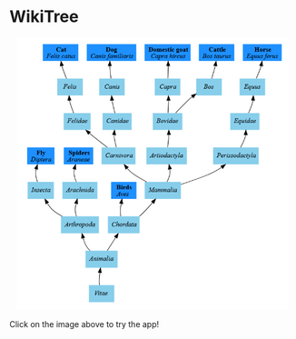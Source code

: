# WikiTree

<div align="center">
    <a href="https://shanedrabing.shinyapps.io/wikitree/">
        <img src="data/splash.png" height="480px" />
    </a>
</div>

Click on the image above to try the app!
